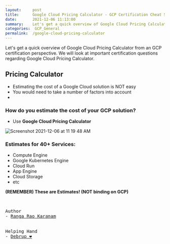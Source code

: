 ```yaml
---
layout:     post
title:      Google Cloud Pricing Calculator - GCP Certification Cheat Sheet
date:       2021-12-06 11:13:00
summary:    Let's get a quick overview of Google Cloud Pricing Calculator from an GCP certification perspective. We will look at important certification questions regarding Google Cloud Pricing Calculator.
categories:  GCP_General
permalink:  /google-cloud-pricing-calculator
---
```


Let's get a quick overview of Google Cloud Pricing Calculator from an GCP certification perspective. We will look at important certification questions regarding Google Cloud Pricing Calculator.

## Pricing Calculator

- Estimating the cost of a Google Cloud solution is NOT easy
- You would need to take a number of factors into account
- 
### How do you estimate the cost of your GCP solution?

   - Use **Google Cloud Pricing Calculator**

![Screenshot 2021-12-06 at 11 19 48 AM](https://user-images.githubusercontent.com/57451228/144794316-a93bc669-e498-41df-9230-276f2e0d9ab0.png)

    
### Estimates for 40+ Services:
- Compute Engine
- Google Kubernetes Engine
- Cloud Run
- App Engine
- Cloud Storage
- etc


**(REMEMBER) These are Estimates! (NOT binding on GCP)**


<BR/>


<pre>
Author
- <a href="https://www.linkedin.com/in/rangakaranam/">Ranga Rao Karanam</a>
<br/>
Helping Hand
- <a href="https://www.linkedin.com/in/debrup-365/">Debrup ❤️</a>
</pre>
